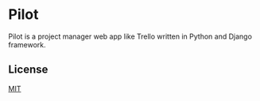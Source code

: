 # Pilot

Pilot is a project manager web app like Trello written in Python and Django framework.

## License

[MIT](https://choosealicense.com/licenses/mit/)
